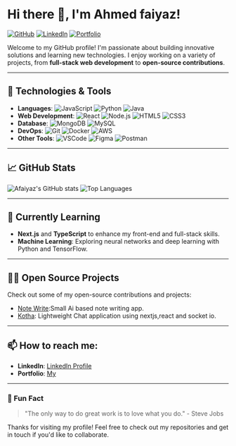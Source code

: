 # Hi there 👋, I'm Ahmed faiyaz! 

[![GitHub](https://img.shields.io/github/followers/afaiyaz006?label=Follow&style=social)](https://github.com/afaiyaz006)
[![LinkedIn](https://img.shields.io/badge/-LinkedIn-blue?style=flat&logo=Linkedin&logoColor=white)](https://www.linkedin.com/in/ahmed-faiyaz-951797197/)
[![Portfolio](https://img.shields.io/badge/-Portfolio-black?style=flat&logo=browser&logoColor=white)](https://afaiyaz.me)

Welcome to my GitHub profile! I'm passionate about building innovative solutions and learning new technologies. I enjoy working on a variety of projects, from **full-stack web development** to **open-source contributions**. 

---

## 🔧 Technologies & Tools

- **Languages**: ![JavaScript](https://img.shields.io/badge/-JavaScript-F7DF1E?logo=javascript&logoColor=black) ![Python](https://img.shields.io/badge/-Python-3776AB?logo=python&logoColor=white) ![Java](https://img.shields.io/badge/-Java-007396?logo=java&logoColor=white)
- **Web Development**: ![React](https://img.shields.io/badge/-React-61DAFB?logo=react&logoColor=white) ![Node.js](https://img.shields.io/badge/-Node.js-339933?logo=node.js&logoColor=white) ![HTML5](https://img.shields.io/badge/-HTML5-E34F26?logo=html5&logoColor=white) ![CSS3](https://img.shields.io/badge/-CSS3-1572B6?logo=css3&logoColor=white)
- **Database**: ![MongoDB](https://img.shields.io/badge/-MongoDB-47A248?logo=mongodb&logoColor=white) ![MySQL](https://img.shields.io/badge/-MySQL-4479A1?logo=mysql&logoColor=white)
- **DevOps**: ![Git](https://img.shields.io/badge/-Git-F05032?logo=git&logoColor=white) ![Docker](https://img.shields.io/badge/-Docker-2496ED?logo=docker&logoColor=white) ![AWS](https://img.shields.io/badge/-AWS-232F3E?logo=amazon-aws&logoColor=white)
- **Other Tools**: ![VSCode](https://img.shields.io/badge/-VSCode-007ACC?logo=visual-studio-code&logoColor=white) ![Figma](https://img.shields.io/badge/-Figma-F24E1E?logo=figma&logoColor=white) ![Postman](https://img.shields.io/badge/-Postman-FF6C37?logo=postman&logoColor=white)

---

## 📈 GitHub Stats

![Afaiyaz's GitHub stats](https://github-readme-stats.vercel.app/api?username=afaiyaz006&show_icons=true&theme=radical)
![Top Languages](https://github-readme-stats.vercel.app/api/top-langs/?username=afaiyaz006&layout=compact&theme=radical)

---

## 🌱 Currently Learning

- **Next.js** and **TypeScript** to enhance my front-end and full-stack skills.
- **Machine Learning**: Exploring neural networks and deep learning with Python and TensorFlow.

---

## 👨‍💻 Open Source Projects

Check out some of my open-source contributions and projects:
- [Note Write](https://github.com/afaiyaz006/Note-Write):Small Ai based note writing app. 
- [Kotha](https://github.com/afaiyaz006/Kotha): Lightweight Chat application using nextjs,react and socket io.

---

## 📫 How to reach me:


- **LinkedIn**: [LinkedIn Profile](https://www.linkedin.com/in/ahmed-faiyaz-951797197/)
- **Portfolio**: [My](https://afaiyaz.me)

---

### 🎯 Fun Fact

> "The only way to do great work is to love what you do." - Steve Jobs

Thanks for visiting my profile! Feel free to check out my repositories and get in touch if you'd like to collaborate.
